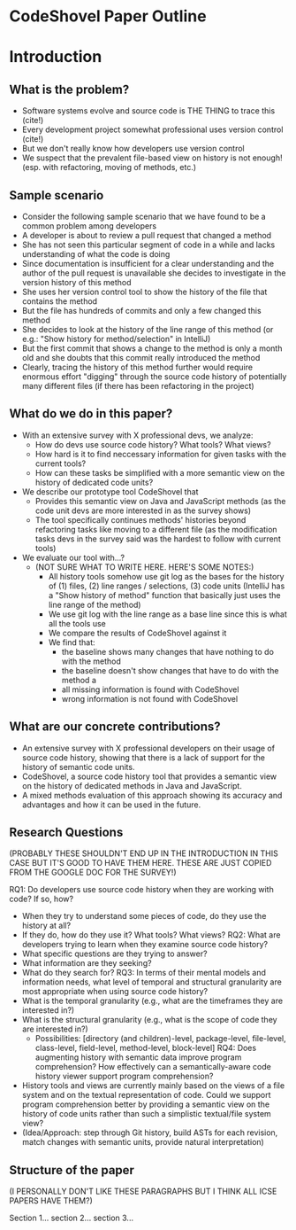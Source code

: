 # CodeShovel Paper Outline

# Introduction

## What is the problem?
* Software systems evolve and source code is THE THING to trace this (cite!)
* Every development project somewhat professional uses version control (cite!)
* But we don't really know how developers use version control
* We suspect that the prevalent file-based view on history is not enough! (esp. with refactoring, moving of methods, etc.)

## Sample scenario
* Consider the following sample scenario that we have found to be a common problem among developers
* A developer is about to review a pull request that changed a method
* She has not seen this particular segment of code in a while and lacks understanding of what the code is doing
* Since documentation is insufficient for a clear understanding and the author of the pull request is unavailable she decides to investigate in the version history of this method
* She uses her version control tool to show the history of the file that contains the method
* But the file has hundreds of commits and only a few changed this method
* She decides to look at the history of the line range of this method (or e.g.: "Show history for method/selection" in IntelliJ)
* But the first commit that shows a change to the method is only a month old and she doubts that this commit really introduced the method
* Clearly, tracing the history of this method further would require enormous effort "digging" through the source code history of potentially many different files (if there has been refactoring in the project)

## What do we do in this paper?
* With an extensive survey with X professional devs, we analyze:
  * How do devs use source code history? What tools? What views?
  * How hard is it to find neccessary information for given tasks with the current tools?
  * How can these tasks be simplified with a more semantic view on the history of dedicated code units?
* We describe our prototype tool CodeShovel that
  * Provides this semantic view on Java and JavaScript methods (as the code unit devs are more interested in as the survey shows)
  * The tool specifically continues methods' histories beyond refactoring tasks like moving to a different file (as the modification tasks devs in the survey said was the hardest to follow with current tools)
* We evaluate our tool with...?
  * (NOT SURE WHAT TO WRITE HERE. HERE'S SOME NOTES:)
    * All history tools somehow use git log as the bases for the history of (1) files, (2) line ranges / selections, (3) code units (IntelliJ has a "Show history of method" function that basically just uses the line range of the method)
    * We use git log with the line range as a base line since this is what all the tools use
    * We compare the results of CodeShovel against it
    * We find that:
      * the baseline shows many changes that have nothing to do with the method
      * the baseline doesn't show changes that have to do with the method a
      * all missing information is found with CodeShovel
      * wrong information is not found with CodeShovel

## What are our concrete contributions?

* An extensive survey with X professional developers on their usage of source code history, showing that there is a lack of support for the history of semantic code units.
* CodeShovel, a source code history tool that provides a semantic view on the history of dedicated methods in Java and JavaScript.
* A mixed methods evaluation of this approach showing its accuracy and advantages and how it can be used in the future.

## Research Questions

(PROBABLY THESE SHOULDN'T END UP IN THE INTRODUCTION IN THIS CASE BUT IT'S GOOD TO HAVE THEM HERE. THESE ARE JUST COPIED FROM THE GOOGLE DOC FOR THE SURVEY!)

RQ1: Do developers use source code history when they are working with code? If so, how?
  * When they try to understand some pieces of code, do they use the history at all?
  * If they do, how do they use it? What tools? What views?
RQ2: What are developers trying to learn when they examine source code history?
  * What specific questions are they trying to answer?
  * What information are they seeking? 
  * What do they search for? 
RQ3: In terms of their mental models and information needs, what level of temporal and structural granularity are most appropriate when using source code history?
  * What is the temporal granularity (e.g., what are the timeframes they are interested in?)
  * What is the structural granularity (e.g., what is the scope of code they are interested in?) 
    * Possibilities: [directory (and children)-level, package-level, file-level, class-level, field-level, method-level, block-level]
RQ4: Does augmenting history with semantic data improve program comprehension?
How effectively can a semantically-aware code history viewer support program comprehension?
  * History tools and views are currently mainly based on the views of a file system and on the textual representation of code. Could we support program comprehension better by providing a semantic view on the history of code units rather than such a simplistic textual/file system view?
  * (Idea/Approach: step through Git history, build ASTs for each revision, match changes with semantic units, provide natural interpretation)

## Structure of the paper

(I PERSONALLY DON'T LIKE THESE PARAGRAPHS BUT I THINK ALL ICSE PAPERS HAVE THEM?)

Section 1... section 2... section 3...
